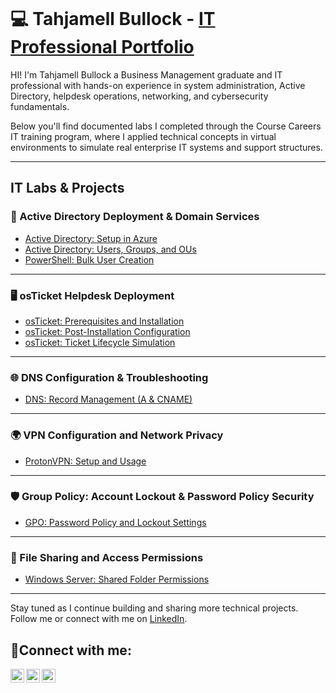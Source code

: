<p align="center">
<img src="" 
</p>



# 💻 Tahjamell Bullock - <a href="https://www.linkedin.com/in/tahjamell-bullock-5b4611230/">IT Professional Portfolio</a> </h1>

HI! I'm Tahjamell Bullock a Business Management graduate and IT professional with hands-on experience in system administration, Active Directory, helpdesk operations, networking, and cybersecurity fundamentals.

Below you'll find documented labs I completed through the Course Careers IT training program, where I applied technical concepts in virtual environments to simulate real enterprise IT systems and support structures.


---

## IT Labs & Projects

### 🔐 Active Directory Deployment & Domain Services
  - [Active Directory: Setup in Azure](https://github.com/vvtahj/ad-setup-in-azure)  
  - [Active Directory: Users, Groups, and OUs](https://github.com/vvtahj/ad-users-and-groups)  
  - [PowerShell: Bulk User Creation](https://github.com/vvtahj/ad-powershell-users)  

---

### 🖥️ osTicket Helpdesk Deployment
  - [osTicket: Prerequisites and Installation](https://github.com/vvtahj/osticket-prereqs)  
  - [osTicket: Post-Installation Configuration](https://github.com/vvtahj/osticket-post-install)  
  - [osTicket: Ticket Lifecycle Simulation](https://github.com/vvtahj/osticket-ticket-lifecycle)  

---

### 🌐 DNS Configuration & Troubleshooting
  - [DNS: Record Management (A & CNAME)](https://github.com/vvtahj/dns-records-lab)  

---

### 🌍 VPN Configuration and Network Privacy
  - [ProtonVPN: Setup and Usage](https://github.com/vvtahj/protonvpn-lab)  

---

### 🛡️  Group Policy: Account Lockout & Password Policy Security
  - [GPO: Password Policy and Lockout Settings](https://github.com/vvtahj/account-lockout-lab)  

---

### 📁 File Sharing and Access Permissions
  - [Windows Server: Shared Folder Permissions](https://github.com/vvtahj/network-shares-lab)  

---



Stay tuned as I continue building and sharing more technical projects. Follow me or connect with me on [LinkedIn](https://www.linkedin.com/in/tahjamell-bullock-5b4611230).

<h2>🤳Connect with me:</h2>

[<img align="left" alt="Josh | Twitter" width="22px" src="https://github.com/user-attachments/assets/9508ef73-37a8-4c1c-878b-9fb5da0b5950" />][twitter]
[<img align="left" alt="Josh | LinkedIn" width="22px" src="https://cdn.jsdelivr.net/npm/simple-icons@v3/icons/linkedin.svg" />][linkedin]
[<img align="left" alt="Josh | Instagram" width="22px" src="https://github.com/user-attachments/assets/d490f85f-95ff-4570-baac-36612d4ac1d5" />][instagram]

[twitter]: https://x.com/tahjb_12?lang=en
[instagram]: https://www.instagram.com/Josh
[linkedin]: https://linkedin.com/in/Josh





